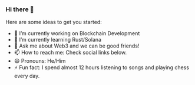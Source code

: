 ### Hi there 👋




Here are some ideas to get you started:

- 🔭 I’m currently working on Blockchain Development
- 🌱 I’m currently learning Rust/Solana
- 💬 Ask me about Web3 and we can be good friends! 
- 📫 How to reach me: Check social links below.
- 😄 Pronouns: He/Him
- ⚡ Fun fact: I spend almost 12 hours listening to songs and playing chess every day.


